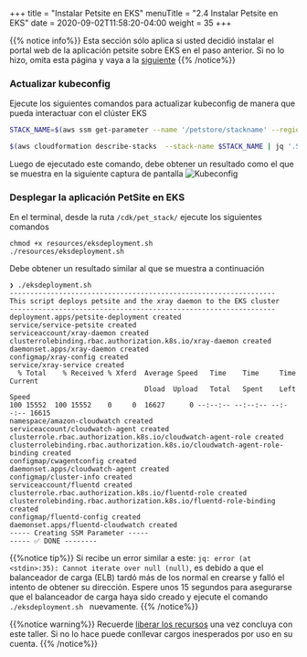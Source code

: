 +++
title = "Instalar Petsite en EKS"
menuTitle = "2.4 Instalar Petsite en EKS"
date = 2020-09-02T11:58:20-04:00
weight = 35
+++

{{% notice info%}}
Esta sección sólo aplica si usted decidió instalar el portal web de la aplicación petsite sobre EKS en el paso anterior. Si no lo hizo, omita esta página y vaya a la [siguiente](/es/installation/_using_the_app.html)
{{% /notice%}}

### Actualizar kubeconfig

Ejecute los siguientes comandos para actualizar kubeconfig de manera que pueda interactuar con el clúster EKS

```bash
STACK_NAME=$(aws ssm get-parameter --name '/petstore/stackname' --region $AWS_REGION | jq .Parameter.Value -r)

$(aws cloudformation describe-stacks  --stack-name $STACK_NAME | jq '.Stacks[0].Outputs[] | select(.OutputKey | contains("ConfigCommand")).OutputValue' -r)
```

Luego de ejecutado este comando, debe obtener un resultado como el que se muestra en la siguiente captura de pantalla
![Kubeconfig](/images/eks_kubeconfig.png)


### Desplegar la aplicación PetSite en EKS

En el terminal, desde la ruta `/cdk/pet_stack/` ejecute los siguientes comandos

```
chmod +x resources/eksdeployment.sh
./resources/eksdeployment.sh
```

Debe obtener un resultado similar al que se muestra a continuación
```
❯ ./eksdeployment.sh
-----------------------------------------------------------------
This script deploys petsite and the xray daemon to the EKS cluster
-----------------------------------------------------------------
deployment.apps/petsite-deployment created
service/service-petsite created
serviceaccount/xray-daemon created
clusterrolebinding.rbac.authorization.k8s.io/xray-daemon created
daemonset.apps/xray-daemon created
configmap/xray-config created
service/xray-service created
  % Total    % Received % Xferd  Average Speed   Time    Time     Time  Current
                                 Dload  Upload   Total   Spent    Left  Speed
100 15552  100 15552    0     0  16627      0 --:--:-- --:--:-- --:--:-- 16615
namespace/amazon-cloudwatch created
serviceaccount/cloudwatch-agent created
clusterrole.rbac.authorization.k8s.io/cloudwatch-agent-role created
clusterrolebinding.rbac.authorization.k8s.io/cloudwatch-agent-role-binding created
configmap/cwagentconfig created
daemonset.apps/cloudwatch-agent created
configmap/cluster-info created
serviceaccount/fluentd created
clusterrole.rbac.authorization.k8s.io/fluentd-role created
clusterrolebinding.rbac.authorization.k8s.io/fluentd-role-binding created
configmap/fluentd-config created
daemonset.apps/fluentd-cloudwatch created
----- Creating SSM Parameter -----
----- ✅ DONE --------
```

{{%notice tip%}}
Si recibe un error similar a este: `jq: error (at <stdin>:35): Cannot iterate over null (null)`, es debido a que el balanceador de carga (ELB) tardó más de los normal en crearse y falló el intento de obtener su dirección. Espere unos 15 segundos para asegurarse que el balanceador de carga haya sido creado y ejecute el comando `./eksdeployment.sh ` nuevamente.
{{% /notice%}}

{{%notice warning%}}
Recuerde [liberar los recursos](/es/_cleanup.html) una vez concluya con este taller. Si no lo hace puede conllevar cargos inesperados por uso en su cuenta.
{{% /notice%}}
